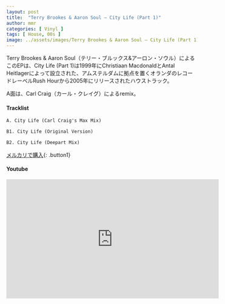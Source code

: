 ```yaml
---
layout: post
title:  "Terry Brookes & Aaron Soul – City Life (Part 1)"
author: mmr
categories: [ Vinyl ]
tags: [ House, 00s ]
image: ../assets/images/Terry Brookes & Aaron Soul – City Life (Part 1).webp
---
```


Terry Brookes & Aaron Soul（テリー・ブルックス&アーロン・ソウル）によるこのEPは、City Life (Part 1)は1999年にChristiaan MacdonaldとAntal Heitlagerによって設立された、アムステルダムに拠点を置くオランダのレコードレーベルRush Hourから2005年にリリースされたハウストラック。

A面は、Carl Craig（カール・クレイグ）によるremix。

#### Tracklist
```md
A. City Life (Carl Craig's Max Mix) 

B1. City Life (Original Version)

B2. City Life (Deepart Mix) 
```

[メルカリで購入](https://jp.mercari.com/item/m68163433604?afid=6142608987){: .button1}

#### Youtube
<iframe width="560" height="315" src="https://www.youtube.com/embed/UFFg2I_F0Sc?si=7We5wkfnvO519Bop" title="YouTube video player" frameborder="0" allow="accelerometer; autoplay; clipboard-write; encrypted-media; gyroscope; picture-in-picture; web-share" referrerpolicy="strict-origin-when-cross-origin" allowfullscreen></iframe>